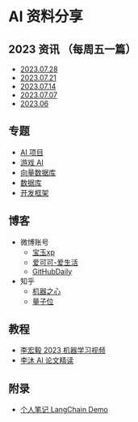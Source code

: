 # AI 资料分享 

## 2023 资讯 （每周五一篇）

+ [2023.07.28](src/2023/45%2007.28.md)
+ [2023.07.21](src/2023/46%2007.21.md)
+ [2023.07.14](src/2023/47%2007.14.md)
+ [2023.07.07](src/2023/48%2007.07.md)
+ [2023.06](src/2023/49%2006.md)

## 专题

+ [AI 项目](src/topic/ai_project.md)
+ [游戏 AI](src/topic/ai_in_game.md)
+ [向量数据库](src/topic/vector_database.md)
+ [数据库](src/topic/database.md)
+ [开发框架](src/topic/framework.md) 

## 博客

+ 微博账号
    - [宝玉xp](https://weibo.com/u/1727858283)
    - [爱可可-爱生活](https://weibo.com/1402400261)
    - [GitHubDaily](https://weibo.com/u/5722964389)
+ 知乎
    - [机器之心](https://www.zhihu.com/org/ji-qi-zhi-xin-65)
    - [量子位](https://www.zhihu.com/org/liang-zi-wei-48)

## 教程

+ [李宏毅 2023 机器学习视频](https://www.bilibili.com/video/BV1TD4y137mP/)
+ [李沐 AI 论文精读](https://space.bilibili.com/1567748478/channel/collectiondetail?sid=32744)

## 附录

+ [个人笔记 LangChain Demo](https://github.com/moyy/langchain_demo)